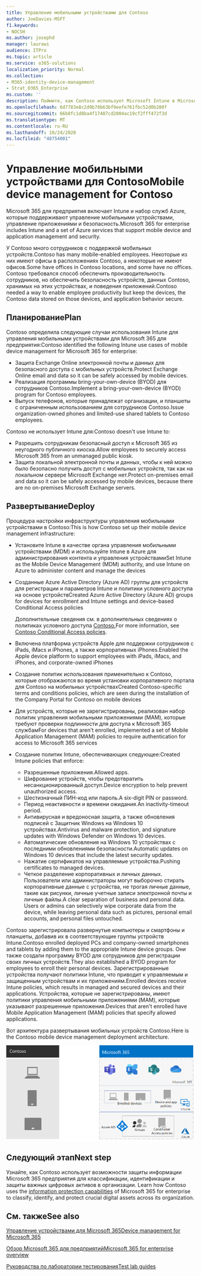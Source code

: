 ```yaml
---
title: Управление мобильными устройствами для Contoso
author: JoeDavies-MSFT
f1.keywords:
- NOCSH
ms.author: josephd
manager: laurawi
audience: ITPro
ms.topic: article
ms.service: o365-solutions
localization_priority: Normal
ms.collection:
- M365-identity-device-management
- Strat_O365_Enterprise
ms.custom: ''
description: Поймите, как Contoso использует Microsoft Intune в Microsoft 365 для предприятия для управления своими устройствами и приложениями, которые работают на них.
ms.openlocfilehash: 6d7783e8c2d9b78b63bf9eefe761fbc52d0b280f
ms.sourcegitcommit: 66b8fc1d8ba4f17487cd2004ac19cf2fff472f3d
ms.translationtype: MT
ms.contentlocale: ru-RU
ms.lasthandoff: 10/24/2020
ms.locfileid: "48754001"
---
```

# <a name="mobile-device-management-for-contoso"></a><span data-ttu-id="4c4eb-103">Управление мобильными устройствами для Contoso</span><span class="sxs-lookup"><span data-stu-id="4c4eb-103">Mobile device management for Contoso</span></span>

<span data-ttu-id="4c4eb-104">Microsoft 365 для предприятия включает Intune и набор служб Azure, которые поддерживают управление мобильными устройствами, управление приложениями и безопасность.</span><span class="sxs-lookup"><span data-stu-id="4c4eb-104">Microsoft 365 for enterprise includes Intune and a set of Azure services that support mobile device and application management and security.</span></span>

<span data-ttu-id="4c4eb-105">У Contoso много сотрудников с поддержкой мобильных устройств.</span><span class="sxs-lookup"><span data-stu-id="4c4eb-105">Contoso has many mobile-enabled employees.</span></span> <span data-ttu-id="4c4eb-106">Некоторые из них имеют офисы в расположениях Contoso, а некоторые не имеют офисов.</span><span class="sxs-lookup"><span data-stu-id="4c4eb-106">Some have offices in Contoso locations, and some have no offices.</span></span> <span data-ttu-id="4c4eb-107">Contoso требовался способ обеспечить производительность сотрудников, но обеспечить безопасность устройств, данных Contoso, хранимых на этих устройствах, и поведения приложений.</span><span class="sxs-lookup"><span data-stu-id="4c4eb-107">Contoso needed a way to enable employee productivity but keep the devices, the Contoso data stored on those devices, and application behavior secure.</span></span>

## <a name="plan"></a><span data-ttu-id="4c4eb-108">Планирование</span><span class="sxs-lookup"><span data-stu-id="4c4eb-108">Plan</span></span>

<span data-ttu-id="4c4eb-109">Contoso определила следующие случаи использования Intune для управления мобильными устройствами для Microsoft 365 для предприятия:</span><span class="sxs-lookup"><span data-stu-id="4c4eb-109">Contoso identified the following Intune use cases of mobile device management for Microsoft 365 for enterprise:</span></span>

- <span data-ttu-id="4c4eb-110">Защита Exchange Online электронной почты и данных для безопасного доступа с мобильных устройств.</span><span class="sxs-lookup"><span data-stu-id="4c4eb-110">Protect Exchange Online email and data so it can be safely accessed by mobile devices.</span></span>
- <span data-ttu-id="4c4eb-111">Реализация программы bring-your-own-device (BYOD) для сотрудников Contoso.</span><span class="sxs-lookup"><span data-stu-id="4c4eb-111">Implement a bring-your-own-device (BYOD) program for Contoso employees.</span></span>
- <span data-ttu-id="4c4eb-112">Выпуск телефонов, которые принадлежат организации, и планшеты с ограниченным использованием для сотрудников Contoso.</span><span class="sxs-lookup"><span data-stu-id="4c4eb-112">Issue organization-owned phones and limited-use shared tablets to Contoso employees.</span></span>

<span data-ttu-id="4c4eb-113">Contoso не использует Intune для:</span><span class="sxs-lookup"><span data-stu-id="4c4eb-113">Contoso doesn't use Intune to:</span></span>

- <span data-ttu-id="4c4eb-114">Разрешить сотрудникам безопасный доступ к Microsoft 365 из неугодного публичного киоска.</span><span class="sxs-lookup"><span data-stu-id="4c4eb-114">Allow employees to securely access Microsoft 365 from an unmanaged public kiosk.</span></span>
- <span data-ttu-id="4c4eb-115">Защита локальной электронной почты и данных, чтобы к ней можно было безопасно получить доступ с мобильных устройств, так как на локальном сервере Microsoft Exchange нет.</span><span class="sxs-lookup"><span data-stu-id="4c4eb-115">Protect on-premises email and data so it can be safely accessed by mobile devices, because there are no on-premises Microsoft Exchange servers.</span></span>

## <a name="deploy"></a><span data-ttu-id="4c4eb-116">Развертывание</span><span class="sxs-lookup"><span data-stu-id="4c4eb-116">Deploy</span></span>

<span data-ttu-id="4c4eb-117">Процедура настройки инфраструктуры управления мобильными устройствами в Contoso:</span><span class="sxs-lookup"><span data-stu-id="4c4eb-117">This is how Contoso set up their mobile device management infrastructure:</span></span>

- <span data-ttu-id="4c4eb-118">Установите Intune в качестве органа управления мобильными устройствами (MDM) и используйте Intune в Azure для администрирования контента и управления устройствами</span><span class="sxs-lookup"><span data-stu-id="4c4eb-118">Set Intune as the Mobile Device Management (MDM) authority, and use Intune on Azure to administer content and manage the devices</span></span>
- <span data-ttu-id="4c4eb-119">Созданные Azure Active Directory (Azure AD) группы для устройств для регистрации и параметров Intune и политики условного доступа на основе устройств</span><span class="sxs-lookup"><span data-stu-id="4c4eb-119">Created Azure Active Directory (Azure AD) groups for devices for enrollment and Intune settings and device-based Conditional Access policies</span></span>

  <span data-ttu-id="4c4eb-120">Дополнительные сведения см. в дополнительных сведениях о политиках условного доступа [Contoso.](contoso-identity.md#conditional-access-policies-for-identity-and-device-access)</span><span class="sxs-lookup"><span data-stu-id="4c4eb-120">For more information, see [Contoso Conditional Access policies](contoso-identity.md#conditional-access-policies-for-identity-and-device-access).</span></span>

- <span data-ttu-id="4c4eb-121">Включена платформа устройств Apple для поддержки сотрудников с iPads, iMacs и iPhones, а также корпоративных iPhones.</span><span class="sxs-lookup"><span data-stu-id="4c4eb-121">Enabled the Apple device platform to support employees with iPads, iMacs, and iPhones, and corporate-owned iPhones</span></span>
- <span data-ttu-id="4c4eb-122">Создание политик использования применительно к Contoso, которые отображаются во время установки корпоративного портала для Contoso на мобильных устройствах</span><span class="sxs-lookup"><span data-stu-id="4c4eb-122">Created Contoso-specific terms and conditions policies, which are seen during the installation of the Company Portal for Contoso on mobile devices</span></span>
- <span data-ttu-id="4c4eb-123">Для устройств, которые не зарегистрированы, реализован набор политик управления мобильными приложениями (MAM), которые требуют проверки подлинности для доступа к Microsoft 365 службам</span><span class="sxs-lookup"><span data-stu-id="4c4eb-123">For devices that aren't enrolled, implemented a set of Mobile Application Management (MAM) policies to require authentication for access to Microsoft 365 services</span></span>
- <span data-ttu-id="4c4eb-124">Создание политик Intune, обеспечивающих следующее:</span><span class="sxs-lookup"><span data-stu-id="4c4eb-124">Created Intune policies that enforce:</span></span>
  - <span data-ttu-id="4c4eb-125">Разрешенные приложения.</span><span class="sxs-lookup"><span data-stu-id="4c4eb-125">Allowed apps.</span></span>
  - <span data-ttu-id="4c4eb-126">Шифрование устройств, чтобы предотвратить несанкционированный доступ.</span><span class="sxs-lookup"><span data-stu-id="4c4eb-126">Device encryption to help prevent unauthorized access.</span></span>
  - <span data-ttu-id="4c4eb-127">Шестизначный ПИН-код или пароль.</span><span class="sxs-lookup"><span data-stu-id="4c4eb-127">A six-digit PIN or password.</span></span>
  - <span data-ttu-id="4c4eb-128">Период неактивности и времени ожидания.</span><span class="sxs-lookup"><span data-stu-id="4c4eb-128">An inactivity-timeout period.</span></span>
  - <span data-ttu-id="4c4eb-129">Антивирусная и вредоносная защита, а также обновления подписей с Защитник Windows на Windows 10 устройствах.</span><span class="sxs-lookup"><span data-stu-id="4c4eb-129">Antivirus and malware protection, and signature updates with Windows Defender on Windows 10 devices.</span></span>
  - <span data-ttu-id="4c4eb-130">Автоматические обновления на Windows 10 устройствах с последними обновлениями безопасности.</span><span class="sxs-lookup"><span data-stu-id="4c4eb-130">Automatic updates on Windows 10 devices that include the latest security updates.</span></span>
  - <span data-ttu-id="4c4eb-131">Нажатие сертификатов на управляемые устройства.</span><span class="sxs-lookup"><span data-stu-id="4c4eb-131">Pushing certificates to managed devices.</span></span>
  - <span data-ttu-id="4c4eb-p102">Четкое разделение корпоративных и личных данных. Пользователи или администраторы могут выборочно стирать корпоративные данные с устройства, не трогая личные данные, такие как рисунки, личные учетные записи электронной почты и личные файлы.</span><span class="sxs-lookup"><span data-stu-id="4c4eb-p102">A clear separation of business and personal data. Users or admins can selectively wipe corporate data from the device, while leaving personal data such as pictures, personal email accounts, and personal files untouched.</span></span>

<span data-ttu-id="4c4eb-134">Contoso зарегистрировала развернутые компьютеры и смартфоны и планшеты, добавив их в соответствующие группы устройств Intune.</span><span class="sxs-lookup"><span data-stu-id="4c4eb-134">Contoso enrolled deployed PCs and company-owned smartphones and tablets by adding them to the appropriate Intune device groups.</span></span> <span data-ttu-id="4c4eb-135">Они также создали программу BYOD для сотрудников для регистрации своих личных устройств.</span><span class="sxs-lookup"><span data-stu-id="4c4eb-135">They also established a BYOD program for employees to enroll their personal devices.</span></span> <span data-ttu-id="4c4eb-136">Зарегистрированные устройства получают политики Intune, что приводит к управляемым и защищенным устройствам и их приложениям.</span><span class="sxs-lookup"><span data-stu-id="4c4eb-136">Enrolled devices receive Intune policies, which results in managed and secured devices and their applications.</span></span> <span data-ttu-id="4c4eb-137">Устройства, которые не зарегистрированы, имеют политики управления мобильными приложениями (MAM), которые указывают разрешенные приложения.</span><span class="sxs-lookup"><span data-stu-id="4c4eb-137">Devices that aren't enrolled have Mobile Application Management (MAM) policies that specify allowed applications.</span></span>

<span data-ttu-id="4c4eb-138">Вот архитектура развертывания мобильных устройств Contoso.</span><span class="sxs-lookup"><span data-stu-id="4c4eb-138">Here is the Contoso mobile device management deployment architecture.</span></span>

![Инфраструктура развертывания для управления мобильными устройствами Contoso](../media/contoso-mdm/contoso-mdm-fig1.png)

## <a name="next-step"></a><span data-ttu-id="4c4eb-140">Следующий этап</span><span class="sxs-lookup"><span data-stu-id="4c4eb-140">Next step</span></span>

<span data-ttu-id="4c4eb-141">Узнайте, как Contoso использует возможности защиты информации Microsoft 365 предприятия для классификации, идентификации и защиты важных цифровых активов в организации. [](contoso-info-protect.md)</span><span class="sxs-lookup"><span data-stu-id="4c4eb-141">Learn how Contoso uses the [information protection capabilities](contoso-info-protect.md) of Microsoft 365 for enterprise to classify, identify, and protect crucial digital assets across its organization.</span></span>

## <a name="see-also"></a><span data-ttu-id="4c4eb-142">См. также</span><span class="sxs-lookup"><span data-stu-id="4c4eb-142">See also</span></span>

[<span data-ttu-id="4c4eb-143">Управление устройствами для Microsoft 365</span><span class="sxs-lookup"><span data-stu-id="4c4eb-143">Device management for Microsoft 365</span></span>](device-management-roadmap-microsoft-365.md)

[<span data-ttu-id="4c4eb-144">Обзор Microsoft 365 для предприятий</span><span class="sxs-lookup"><span data-stu-id="4c4eb-144">Microsoft 365 for enterprise overview</span></span>](microsoft-365-overview.md)

[<span data-ttu-id="4c4eb-145">Руководства по лаборатории тестирования</span><span class="sxs-lookup"><span data-stu-id="4c4eb-145">Test lab guides</span></span>](m365-enterprise-test-lab-guides.md)

